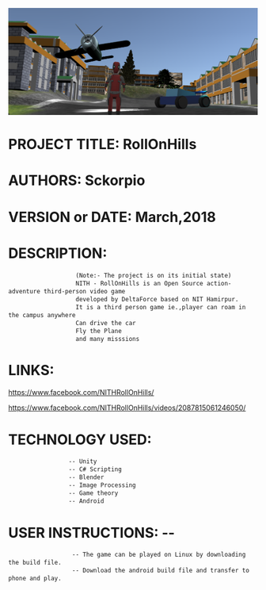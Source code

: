 ![](poster.png)

# PROJECT TITLE:   RollOnHills
# AUTHORS:         Sckorpio
# VERSION or DATE: March,2018

# DESCRIPTION:
                       (Note:- The project is on its initial state)
                       NITH - RollOnHills is an Open Source action-adventure third-person video game 
                       developed by DeltaForce based on NIT Hamirpur.
                       It is a third person game ie.,player can roam in the campus anywhere
                       Can drive the car
                       Fly the Plane
                       and many misssions
                                             
# LINKS:      
https://www.facebook.com/NITHRollOnHills/

  https://www.facebook.com/NITHRollOnHills/videos/2087815061246050/

# TECHNOLOGY USED: 
                     -- Unity
                     -- C# Scripting
                     -- Blender
                     -- Image Processing
                     -- Game theory
                     -- Android
                     
# USER INSTRUCTIONS: -- 
                      -- The game can be played on Linux by downloading the build file.
                      -- Download the android build file and transfer to phone and play.
                     
                       
                    
